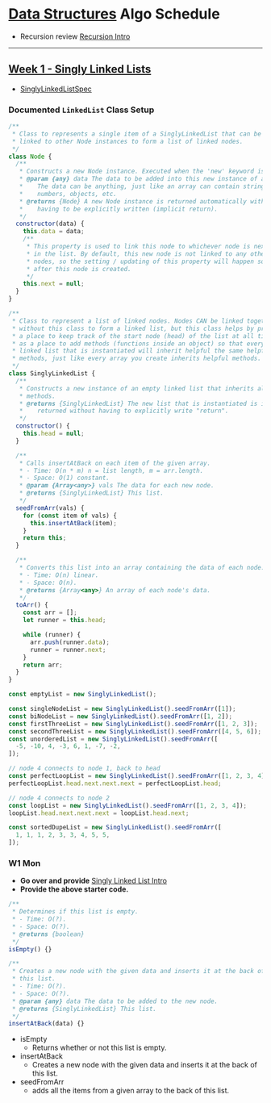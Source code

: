 # [Data Structures](../data_structures) Algo Schedule

- Recursion review [Recursion Intro](../recursion/intro-notes/Recursion.md)

---

## [Week 1 - Singly Linked Lists](../data_structures/LinkedLists/SinglyLinkedList.js)

- [SinglyLinkedListSpec](../spec/data_structures/LinkedLists/SinglyLinkedListSpec.js)

### Documented `LinkedList` Class Setup

```js
/**
 * Class to represents a single item of a SinglyLinkedList that can be
 * linked to other Node instances to form a list of linked nodes.
 */
class Node {
  /**
   * Constructs a new Node instance. Executed when the 'new' keyword is used.
   * @param {any} data The data to be added into this new instance of a Node.
   *    The data can be anything, just like an array can contain strings,
   *    numbers, objects, etc.
   * @returns {Node} A new Node instance is returned automatically without
   *    having to be explicitly written (implicit return).
   */
  constructor(data) {
    this.data = data;
    /**
     * This property is used to link this node to whichever node is next
     * in the list. By default, this new node is not linked to any other
     * nodes, so the setting / updating of this property will happen sometime
     * after this node is created.
     */
    this.next = null;
  }
}

/**
 * Class to represent a list of linked nodes. Nodes CAN be linked together
 * without this class to form a linked list, but this class helps by providing
 * a place to keep track of the start node (head) of the list at all times and
 * as a place to add methods (functions inside an object) so that every new
 * linked list that is instantiated will inherit helpful the same helpful
 * methods, just like every array you create inherits helpful methods.
 */
class SinglyLinkedList {
  /**
   * Constructs a new instance of an empty linked list that inherits all the
   * methods.
   * @returns {SinglyLinkedList} The new list that is instantiated is implicitly
   *    returned without having to explicitly write "return".
   */
  constructor() {
    this.head = null;
  }

  /**
   * Calls insertAtBack on each item of the given array.
   * - Time: O(n * m) n = list length, m = arr.length.
   * - Space: O(1) constant.
   * @param {Array<any>} vals The data for each new node.
   * @returns {SinglyLinkedList} This list.
   */
  seedFromArr(vals) {
    for (const item of vals) {
      this.insertAtBack(item);
    }
    return this;
  }

  /**
   * Converts this list into an array containing the data of each node.
   * - Time: O(n) linear.
   * - Space: O(n).
   * @returns {Array<any>} An array of each node's data.
   */
  toArr() {
    const arr = [];
    let runner = this.head;

    while (runner) {
      arr.push(runner.data);
      runner = runner.next;
    }
    return arr;
  }
}

const emptyList = new SinglyLinkedList();

const singleNodeList = new SinglyLinkedList().seedFromArr([1]);
const biNodeList = new SinglyLinkedList().seedFromArr([1, 2]);
const firstThreeList = new SinglyLinkedList().seedFromArr([1, 2, 3]);
const secondThreeList = new SinglyLinkedList().seedFromArr([4, 5, 6]);
const unorderedList = new SinglyLinkedList().seedFromArr([
  -5, -10, 4, -3, 6, 1, -7, -2,
]);

// node 4 connects to node 1, back to head
const perfectLoopList = new SinglyLinkedList().seedFromArr([1, 2, 3, 4]);
perfectLoopList.head.next.next.next = perfectLoopList.head;

// node 4 connects to node 2
const loopList = new SinglyLinkedList().seedFromArr([1, 2, 3, 4]);
loopList.head.next.next.next = loopList.head.next;

const sortedDupeList = new SinglyLinkedList().seedFromArr([
  1, 1, 1, 2, 3, 3, 4, 5, 5,
]);
```

### W1 Mon

- **Go over and provide** [Singly Linked List Intro](../data_structures/LinkedLists/SinglyLinkedList.md)
- **Provide the above starter code.**

```js
/**
 * Determines if this list is empty.
 * - Time: O(?).
 * - Space: O(?).
 * @returns {boolean}
 */
isEmpty() {}

/**
 * Creates a new node with the given data and inserts it at the back of
 * this list.
 * - Time: O(?).
 * - Space: O(?).
 * @param {any} data The data to be added to the new node.
 * @returns {SinglyLinkedList} This list.
 */
insertAtBack(data) {}
```

- isEmpty
  - Returns whether or not this list is empty.
- insertAtBack
  - Creates a new node with the given data and inserts it at the back of this list.
- seedFromArr
  - adds all the items from a given array to the back of this list.
